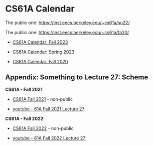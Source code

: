# CS61A Calendar

The public one: https://inst.eecs.berkeley.edu/~cs61a/su22/

The public one: https://inst.eecs.berkeley.edu/~cs61a/fa20/

- [CS61A Calendar: Fall 2023](./Fall-2023_Calendar.md)

- [CS61A Calendar: Spring 2023](./Spring-2023_Calendar.md)

- [CS61A Calendar: Fall 2020](./Fall-2020_Calendar.md)


## Appendix: Something to Lecture 27: Scheme

**CS61A - Fall 2021**

-   [CS61A Fall 2021](https://inst.eecs.berkeley.edu/~cs61a/fa21/) - non-public

-   [youtube - 61A Fall 2021 Lecture 27](https://www.youtube.com/playlist?list=PL6BsET-8jgYUUDQSH3NgZ0X1N1cW9R23_)

**CS61A - Fall 2022**

-   [CS61A Fall 2022](https://inst.eecs.berkeley.edu/~cs61a/fa22/) - non-public

-   [youtube - 61A Fall 2022 Lecture 27](https://www.youtube.com/playlist?list=PL6BsET-8jgYXjjIsbJHO_oYYby508umEB)
